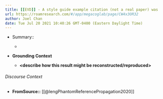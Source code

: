 ```yaml
---
title: [[EVD]] - A style guide example citation (not a real paper) was copied by more than 10 later papers to support claims of therapeutic effects of Rutin - [[@lengPhantomReferencePropagation2020]]
url: https://roamresearch.com/#/app/megacoglab/page/CW4x3OR32
author: Joel Chan
date: Tue Jul 20 2021 10:40:26 GMT-0400 (Eastern Daylight Time)
---
```


- Summary::

    - __<summarize the result in a bit more detail here>__
- **Grounding Context**

    - __<describe how this result might be reconstructed/reproduced>__

###### Discourse Context

- **FromSource::** [[@lengPhantomReferencePropagation2020]]
